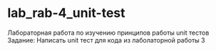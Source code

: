 # lab_rab-4_unit-test
Лабораторная работа по изучению принципов работы unit тестов
Задание: Написать unit тест для кода из лаболаторной работы 3
